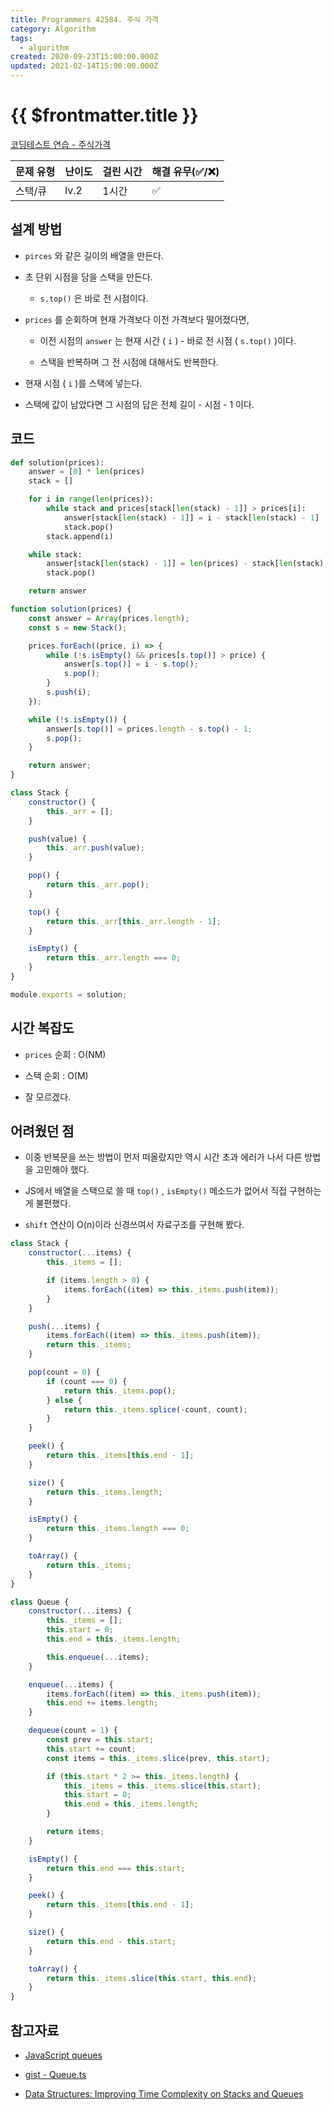 ```yaml
---
title: Programmers 42584. 주식 가격
category: Algorithm
tags:
  - algorithm
created: 2020-09-23T15:00:00.000Z
updated: 2021-02-14T15:00:00.000Z
---
```


# {{ $frontmatter.title }}

[코딩테스트 연습 - 주식가격](https://programmers.co.kr/learn/courses/30/lessons/42584)

| 문제 유형 | 난이도 | 걸린 시간 | 해결 유무(✅/❌) |
| --------- | ------ | --------- | ---------------- |
| 스택/큐   | lv.2   | 1시간     | ✅               |

## 설계 방법

- `pirces` 와 같은 길이의 배열을 만든다.

- 초 단위 시점을 담을 스택을 만든다.

  - `s.top()` 은 바로 전 시점이다.

- `prices` 를 순회하며 현재 가격보다 이전 가격보다 떨어졌다면,

  - 이전 시점의 `answer` 는 현재 시간 ( `i` ) - 바로 전 시점 ( `s.top()` )이다.

  - 스택을 반복하며 그 전 시점에 대해서도 반복한다.

- 현재 시점 ( `i` )를 스택에 넣는다.

- 스택에 값이 남았다면 그 시점의 답은 전체 길이 - 시점 - 1 이다.

## 코드

```python
def solution(prices):
    answer = [0] * len(prices)
    stack = []

    for i in range(len(prices)):
        while stack and prices[stack[len(stack) - 1]] > prices[i]:
            answer[stack[len(stack) - 1]] = i - stack[len(stack) - 1]
            stack.pop()
        stack.append(i)

    while stack:
        answer[stack[len(stack) - 1]] = len(prices) - stack[len(stack) - 1] - 1
        stack.pop()

    return answer
```

```javascript
function solution(prices) {
	const answer = Array(prices.length);
	const s = new Stack();

	prices.forEach((price, i) => {
		while (!s.isEmpty() && prices[s.top()] > price) {
			answer[s.top()] = i - s.top();
			s.pop();
		}
		s.push(i);
	});

	while (!s.isEmpty()) {
		answer[s.top()] = prices.length - s.top() - 1;
		s.pop();
	}

	return answer;
}

class Stack {
	constructor() {
		this._arr = [];
	}

	push(value) {
		this._arr.push(value);
	}

	pop() {
		return this._arr.pop();
	}

	top() {
		return this._arr[this._arr.length - 1];
	}

	isEmpty() {
		return this._arr.length === 0;
	}
}

module.exports = solution;
```

## 시간 복잡도

- `prices` 순회 : O(NM)

- 스택 순회 : O(M)

- 잘 모르겠다.

## 어려웠던 점

- 이중 반복문을 쓰는 방법이 먼저 떠올랐지만 역시 시간 초과 에러가 나서 다른 방법을 고민해야 했다.

- JS에서 배열을 스택으로 쓸 때 `top()` , `isEmpty()` 메소드가 없어서 직접 구현하는게 불편했다.

- `shift` 연산이 O(n)이라 신경쓰여서 자료구조를 구현해 봤다.

```javascript
class Stack {
	constructor(...items) {
		this._items = [];

		if (items.length > 0) {
			items.forEach((item) => this._items.push(item));
		}
	}

	push(...items) {
		items.forEach((item) => this._items.push(item));
		return this._items;
	}

	pop(count = 0) {
		if (count === 0) {
			return this._items.pop();
		} else {
			return this._items.splice(-count, count);
		}
	}

	peek() {
		return this._items[this.end - 1];
	}

	size() {
		return this._items.length;
	}

	isEmpty() {
		return this._items.length === 0;
	}

	toArray() {
		return this._items;
	}
}
```

```javascript
class Queue {
	constructor(...items) {
		this._items = [];
		this.start = 0;
		this.end = this._items.length;

		this.enqueue(...items);
	}

	enqueue(...items) {
		items.forEach((item) => this._items.push(item));
		this.end += items.length;
	}

	dequeue(count = 1) {
		const prev = this.start;
		this.start += count;
		const items = this._items.slice(prev, this.start);

		if (this.start * 2 >= this._items.length) {
			this._items = this._items.slice(this.start);
			this.start = 0;
			this.end = this._items.length;
		}

		return items;
	}

	isEmpty() {
		return this.end === this.start;
	}

	peek() {
		return this._items[this.end - 1];
	}

	size() {
		return this.end - this.start;
	}

	toArray() {
		return this._items.slice(this.start, this.end);
	}
}
```

## 참고자료

- [JavaScript queues](http://code.iamkate.com/javascript/queues/)

- [gist - Queue.ts](https://gist.github.com/tbjgolden/142f2e0b2c1670812959e3588c4fa8a2)

- [Data Structures: Improving Time Complexity on Stacks and Queues](https://medium.com/better-programming/improving-time-complexity-on-stacks-and-queues-7396ab7b5a2b)
